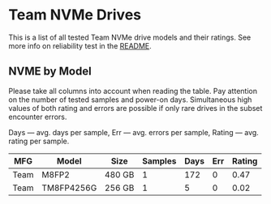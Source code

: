 Team NVMe Drives
================

This is a list of all tested Team NVMe drive models and their ratings. See more
info on reliability test in the [README](https://github.com/linuxhw/SMART).

NVME by Model
------------

Please take all columns into account when reading the table. Pay attention on the
number of tested samples and power-on days. Simultaneous high values of both rating
and errors are possible if only rare drives in the subset encounter errors.

Days   — avg. days per sample,
Err    — avg. errors per sample,
Rating — avg. rating per sample.

| MFG       | Model              | Size   | Samples | Days  | Err   | Rating |
|-----------|--------------------|--------|---------|-------|-------|--------|
| Team      | M8FP2              | 480 GB | 1       | 172   | 0     | 0.47   |
| Team      | TM8FP4256G         | 256 GB | 1       | 5     | 0     | 0.02   |
